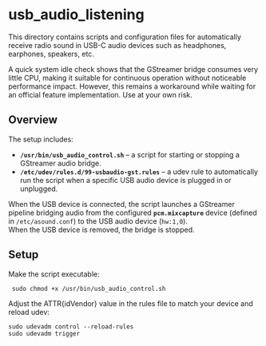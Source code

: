 # usb_audio_listening

This directory contains scripts and configuration files for automatically receive radio sound in USB-C audio devices such as headphones, earphones, speakers, etc.

A quick system idle check shows that the GStreamer bridge consumes very little CPU, making it suitable for continuous operation without noticeable performance impact. However, this remains a workaround while waiting for an official feature implementation. Use at your own risk.

## Overview

The setup includes:

- **`/usr/bin/usb_audio_control.sh`** – a script for starting or stopping a GStreamer audio bridge.
- **`/etc/udev/rules.d/99-usbaudio-gst.rules`** – a udev rule to automatically run the script when a specific USB audio device is plugged in or unplugged.

When the USB device is connected, the script launches a GStreamer pipeline bridging audio from the configured **`pcm.mixcapture`** device (defined in `/etc/asound.conf`) to the USB audio device (`hw:1,0`).  
When the USB device is removed, the bridge is stopped.

## Setup

Make the script executable:
```
 sudo chmod +x /usr/bin/usb_audio_control.sh
```

Adjust the ATTR{idVendor} value in the rules file to match your device and reload udev:
```
sudo udevadm control --reload-rules
sudo udevadm trigger
```
